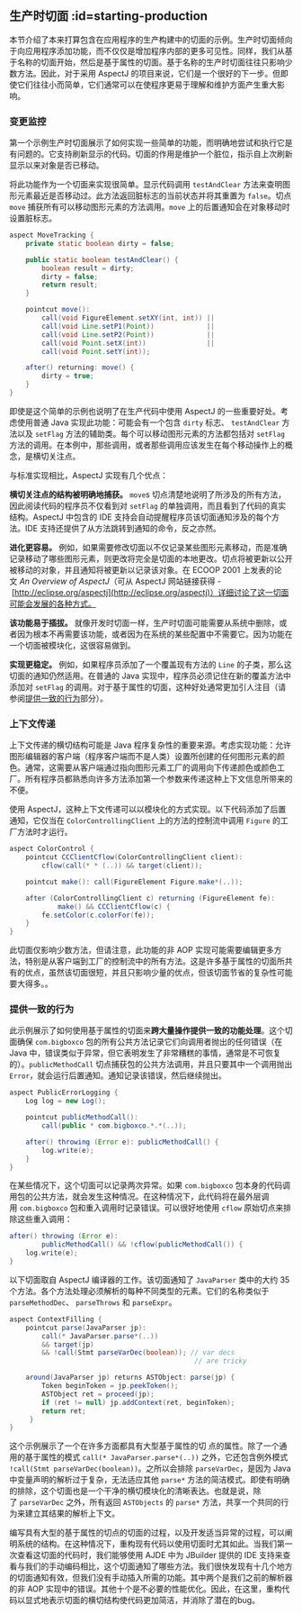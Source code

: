 ## 生产时切面 :id=starting-production

本节介绍了本来打算包含在应用程序的生产构建中的切面的示例。生产时切面倾向于向应用程序添加功能，而不仅仅是增加程序内部的更多可见性。同样，我们从基于名称的切面开始，然后是基于属性的切面。基于名称的生产时切面往往只影响少数方法。因此，对于采用 AspectJ 的项目来说，它们是一个很好的下一步。但即使它们往往小而简单，它们通常可以在使程序更易于理解和维护方面产生重大影响。

### 变更监控

第一个示例生产时切面展示了如何实现一些简单的功能，而明确地尝试和执行它是有问题的。它支持刷新显示的代码。切面的作用是维护一个脏位，指示自上次刷新显示以来对象是否已移动。

将此功能作为一个切面来实现很简单。显示代码调用 `testAndClear` 方法来查明图形元素最近是否移动过。此方法返回脏标志的当前状态并将其重置为 `false`。切点 `move` 捕获所有可以移动图形元素的方法调用。`move` 上的后置通知会在对象移动时设置脏标志。

```java
aspect MoveTracking {
    private static boolean dirty = false;

    public static boolean testAndClear() {
        boolean result = dirty;
        dirty = false;
        return result;
    }

    pointcut move():
        call(void FigureElement.setXY(int, int)) ||
        call(void Line.setP1(Point))             ||
        call(void Line.setP2(Point))             ||
        call(void Point.setX(int))               ||
        call(void Point.setY(int));

    after() returning: move() {
        dirty = true;
    }
}
```

即使是这个简单的示例也说明了在生产代码中使用 AspectJ 的一些重要好处。考虑使用普通 Java 实现此功能：可能会有一个包含 `dirty` 标志、 `testAndClear` 方法以及 `setFlag` 方法的辅助类。每个可以移动图形元素的方法都包括对 `setFlag` 方法的调用。在本例中，那些调用，或者那些调用应该发生在每个移动操作上的概念，是横切关注点。

与标准实现相比，AspectJ 实现有几个优点：

**横切关注点的结构被明确地捕获。** `move`s 切点清楚地说明了所涉及的所有方法，因此阅读代码的程序员不仅看到对 `setFlag` 的单独调用，而且看到了代码的真实结构。AspectJ 中包含的 IDE 支持会自动提醒程序员该切面通知涉及的每个方法。IDE 支持还提供了从方法跳转到通知的命令，反之亦然。

**进化更容易。** 例如，如果需要修改切面以不仅记录某些图形元素移动，而是准确记录移动了哪些图形元素，则更改将完全是切面的本地更改。切点将被更新以公开被移动的对象，并且通知将被更新以记录该对象。在 ECOOP 2001 上发表的论文 *An Overview of AspectJ*（可从 AspectJ 网站链接获得 - [http://eclipse.org/aspectj](http://eclipse.org/aspectj)）详细讨论了这一切面可能会发展的各种方式。

**该功能易于插拔。** 就像开发时切面一样，生产时切面可能需要从系统中删除，或者因为根本不再需要该功能，或者因为在系统的某些配置中不需要它。因为功能在一个切面被模块化，这很容易做到。

**实现更稳定。** 例如，如果程序员添加了一个覆盖现有方法的 `Line` 的子类，那么这切面的通知仍然适用。在普通的 Java 实现中，程序员必须记住在新的覆盖方法中添加对 `setFlag` 的调用。对于基于属性的切面，这种好处通常更加引人注目（请参阅[提供一致的行为](https://www.eclipse.org/aspectj/doc/released/progguide/starting-production.html#starting-production-consistentBehavior)部分）。

### 上下文传递

上下文传递的横切结构可能是 Java 程序复杂性的重要来源。考虑实现功能：允许图形编辑器的客户端（程序客户端而不是人类）设置所创建的任何图形元素的颜色。通常，这需要从客户端通过指向图形元素工厂的调用向下传递颜色或颜色工厂。所有程序员都熟悉向许多方法添加第一个参数来传递这种上下文信息所带来的不便。

使用 AspectJ，这种上下文传递可以以模块化的方式实现。以下代码添加了后置通知，它仅当在 `ColorControllingClient` 上的方法的控制流中调用 `Figure` 的工厂方法时才运行。

```java
aspect ColorControl {
    pointcut CCClientCflow(ColorControllingClient client):
        cflow(call(* * (..)) && target(client));

    pointcut make(): call(FigureElement Figure.make*(..));

    after (ColorControllingClient c) returning (FigureElement fe):
            make() && CCClientCflow(c) {
        fe.setColor(c.colorFor(fe));
    }
}
```

此切面仅影响少数方法，但请注意，此功能的非 AOP 实现可能需要编辑更多方法，特别是从客户端到工厂的控制流中的所有方法。这是许多基于属性的切面所共有的优点，虽然该切面很短，并且只影响少量的优点，但该切面节省的复杂性可能要大得多。。

### 提供一致的行为

此示例展示了如何使用基于属性的切面来**跨大量操作提供一致的功能处理**。这个切面确保 `com.bigboxco` 包的所有公共方法记录它们向调用者抛出的任何错误（在 Java 中，错误类似于异常，但它表明发生了非常糟糕的事情，通常是不可恢复的）。`publicMethodCall` 切点捕获包的公共方法调用，并且只要其中一个调用抛出  `Error`，就会运行后置通知。通知记录该错误，然后继续抛出。

```java
aspect PublicErrorLogging {
    Log log = new Log();

    pointcut publicMethodCall():
        call(public * com.bigboxco.*.*(..));

    after() throwing (Error e): publicMethodCall() {
        log.write(e);
    }
}
```

在某些情况下，这个切面可以记录两次异常。如果 `com.bigboxco` 包本身的代码调用包的公共方法，就会发生这种情况。在这种情况下，此代码将在最外层调用 `com.bigboxco` 包和重入调用时记录错误。可以很好地使用 `cflow` 原始切点来排除这些重入调用：

```java
after() throwing (Error e):
        publicMethodCall() && !cflow(publicMethodCall()) {
    log.write(e);
}
```

以下切面取自 AspectJ 编译器的工作。该切面通知了 `JavaParser` 类中的大约 35 个方法。各个方法处理必须解析的每种不同类型的元素。它们的名称类似于 `parseMethodDec`、 `parseThrows` 和 `parseExpr`。

```java
aspect ContextFilling {
    pointcut parse(JavaParser jp):
        call(* JavaParser.parse*(..))
        && target(jp)
        && !call(Stmt parseVarDec(boolean)); // var decs
                                              // are tricky

    around(JavaParser jp) returns ASTObject: parse(jp) {
        Token beginToken = jp.peekToken();
        ASTObject ret = proceed(jp);
        if (ret != null) jp.addContext(ret, beginToken);
        return ret;
     }
}
```

这个示例展示了一个在许多方面都具有大型基于属性的切 点的属性。除了一个通用的基于属性的模式 `call(* JavaParser.parse*(..))` 之外，它还包含例外模式 `!call(Stmt parseVarDec(boolean))`。之所以会排除 `parseVarDec`，是因为 Java 中变量声明的解析过于复杂，无法适应其他 `parse*` 方法的简洁模式。即使有明确的排除，这个切面也是一个干净的横切模块化的清晰表达。也就是说，除了 `parseVarDec` 之外，所有返回 `ASTObjects` 的 `parse*` 方法，共享一个共同的行为来建立其结果的解析上下文。

编写具有大型的基于属性的切点的切面的过程，以及开发适当异常的过程，可以阐明系统的结构。在这种情况下，重构现有代码以使用切面时尤其如此。当我们第一次查看这切面的代码时，我们能够使用 AJDE 中为 JBuilder 提供的 IDE 支持来查看与我们的手动编码相比，这个切面通知了哪些方法。我们很快发现有十几个地方的切面通知有效，但我们没有手动插入所需的功能。其中两个是我们之前的解析器的非 AOP 实现中的错误。其他十个是不必要的性能优化。因此，在这里，重构代码以显式地表示切面的横切结构使代码更加简洁，并消除了潜在的bug。
